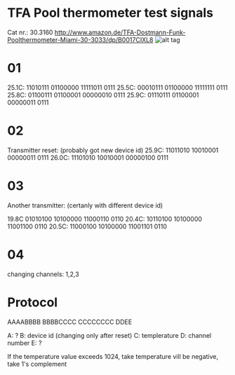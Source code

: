 TFA Pool thermometer test signals
====================
Cat nr.: 30.3160
http://www.amazon.de/TFA-Dostmann-Funk-Poolthermometer-Miami-30-3033/dp/B0017CIXL8
![alt tag](http://tfa-dostmann.de/uploads/tx_prodkat/303160gross.jpg)


01
======
25.1C:
11010111 01100000 11111011 0111
25.5C:
00010111 01100000 11111111 0111
25.8C:
01100111 01100001 00000010 0111
25.9C:
01110111 01100001 00000011 0111

02
======
Transmitter reset: (probably got new device id)
25.9C:
11011010 10010001 00000011 0111
26.0C:
11101010 10010001 00000100 0111

03
======
Another transmitter: (certanly with different device id)

19.8C
01010100 10100000 11000110 0110
20.4C:
10110100 10100000 11001100 0110
20.5C:
11000100 10100000 11001101 0110

04
======
changing channels: 1,2,3

Protocol
======
AAAABBBB BBBBCCCC CCCCCCCC DDEE

A: ?
B: device id (changing only after reset)
C: templerature
D: channel number
E: ? 

If the temperature value exceeds 1024, take temperature vill be negative, take 1's complement

